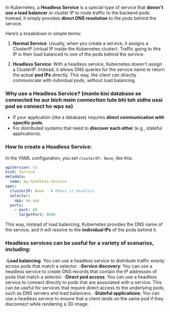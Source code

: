 In Kubernetes, a **Headless Service** is a special type of service that **doesn't use a load balancer** or cluster IP to route traffic to the backend pods. Instead, it simply provides **direct DNS resolution** to the pods behind the service.

Here’s a breakdown in simple terms:

1. **Normal Service**: Usually, when you create a service, it assigns a ClusterIP (virtual IP inside the Kubernetes cluster). Traffic going to this IP is then load balanced to one of the pods behind the service.
   
2. **Headless Service**: With a headless service, Kubernetes doesn't assign a ClusterIP. Instead, it allows DNS queries for the service name to return the actual **pod IPs** directly. This way, the client can directly communicate with individual pods, without load balancing.

### Why use a Headless Service? (manlo kisi database se connected ho aur bich mein connection tute bhi toh sidhe ussi pod se connect ho wps se)
- If your application (like a database) requires **direct communication with specific pods**.
- For distributed systems that need to **discover each other** (e.g., stateful applications).

### How to create a Headless Service:
In the YAML configuration, you set `clusterIP: None`, like this:

```yaml
apiVersion: v1
kind: Service
metadata:
  name: my-headless-service
spec:
  clusterIP: None   # Makes it headless
  selector:
    app: my-app
  ports:
    - port: 80
      targetPort: 8080
```

This way, instead of load balancing, Kubernetes provides the DNS name of the service, and it will resolve to the **individual IPs** of the pods behind it.

### Headless services can be useful for a variety of scenarios, including: 
-**Load balancing**: You can use a headless service to distribute traffic evenly across pods that match a selector. 
-**Service discovery**: You can use a headless service to create DNS records that contain the IP addresses of pods that match a selector. 
-**Direct pod access**: You can use a headless service to connect directly to pods that are associated with a service. This can be useful for services that require direct access to the underlying pods, such as DNS servers and load balancers. 
-**Stateful applications**: You can use a headless service to ensure that a client lands on the same pod if they disconnect while rendering a 3D image. 
